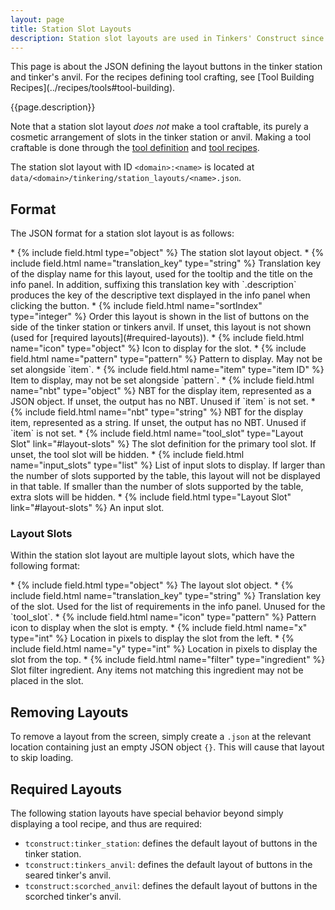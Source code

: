 ```yaml
---
layout: page
title: Station Slot Layouts
description: Station slot layouts are used in Tinkers' Construct since 1.16 to define arrangements of buttons in the tinker station and tinker's anvil. The primary purpose is for in game documentation on how to craft tools, though this format is also used to define the default "repair and modify tool" layouts for the tinker station and tinker's anvil.
---
```

<div class="hatnote" markdown=1>
This page is about the JSON defining the layout buttons in the tinker station and tinker's anvil. For the recipes defining tool crafting, see [Tool Building Recipes](../recipes/tools#tool-building).
</div>

{{page.description}}

Note that a station slot layout *does not* make a tool craftable, its purely a cosmetic arrangement of slots in the tinker station or anvil. Making a tool craftable is done through the [tool definition](../tool-definitions) and [tool recipes](../recipes/tools#tool-building).

The station slot layout with ID `<domain>:<name>` is located at `data/<domain>/tinkering/station_layouts/<name>.json`.

## Format

The JSON format for a station slot layout is as follows:

<div class="treeview" markdown=1>
* {% include field.html type="object" %} The station slot layout object.
    * {% include field.html name="translation_key" type="string" %} Translation key of the display name for this layout, used for the tooltip and the title on the info panel. In addition, suffixing this translation key with `.description` produces the key of the descriptive text displayed in the info panel when clicking the button.
    * {% include field.html name="sortIndex" type="integer" %} Order this layout is shown in the list of buttons on the side of the tinker station or tinkers anvil. If unset, this layout is not shown (used for [required layouts](#required-layouts)).
    * {% include field.html name="icon" type="object" %} Icon to display for the slot.
        * {% include field.html name="pattern" type="pattern" %} Pattern to display. May not be set alongside `item`.
        * {% include field.html name="item" type="item ID" %} Item to display, may not be set alongside `pattern`.
        * {% include field.html name="nbt" type="object" %} NBT for the display item, represented as a JSON object. If unset, the output has no NBT. Unused if `item` is not set.
        * {% include field.html name="nbt" type="string" %} NBT for the display item, represented as a string. If unset, the output has no NBT. Unused if `item` is not set.
    * {% include field.html name="tool_slot" type="Layout Slot" link="#layout-slots" %} The slot definition for the primary tool slot. If unset, the tool slot will be hidden.
    * {% include field.html name="input_slots" type="list" %} List of input slots to display. If larger than the number of slots supported by the table, this layout will not be displayed in that table. If smaller than the number of slots supported by the table, extra slots will be hidden.
        * {% include field.html type="Layout Slot" link="#layout-slots" %} An input slot.
    
</div>

### Layout Slots

Within the station slot layout are multiple layout slots, which have the following format:

<div class="treeview" markdown=1>
* {% include field.html type="object" %} The layout slot object.
    * {% include field.html name="translation_key" type="string" %} Translation key of the slot. Used for the list of requirements in the info panel. Unused for the `tool_slot`.
    * {% include field.html name="icon" type="pattern" %} Pattern icon to display when the slot is empty.
    * {% include field.html name="x" type="int" %} Location in pixels to display the slot from the left.
    * {% include field.html name="y" type="int" %} Location in pixels to display the slot from the top.
    * {% include field.html name="filter" type="ingredient" %} Slot filter ingredient. Any items not matching this ingredient may not be placed in the slot.    
</div>

## Removing Layouts

To remove a layout from the screen, simply create a `.json` at the relevant location containing just an empty JSON object `{}`. This will cause that layout to skip loading.

## Required Layouts

The following station layouts have special behavior beyond simply displaying a tool recipe, and thus are required:

* `tconstruct:tinker_station`: defines the default layout of buttons in the tinker station.
* `tconstruct:tinkers_anvil`: defines the default layout of buttons in the seared tinker's anvil.
* `tconstruct:scorched_anvil`: defines the default layout of buttons in the scorched tinker's anvil.